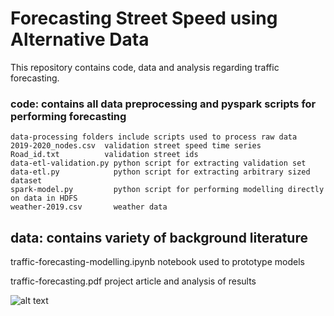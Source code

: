 # Forecasting Street Speed using Alternative Data


This repository contains code, data and analysis regarding traffic forecasting. 

### code: contains all data preprocessing and pyspark scripts for performing forecasting
    data-processing folders include scripts used to process raw data
    2019-2020_nodes.csv  validation street speed time series
    Road_id.txt          validation street ids
    data-etl-validation.py python script for extracting validation set
    data-etl.py            python script for extracting arbitrary sized dataset
    spark-model.py         python script for performing modelling directly on data in HDFS
    weather-2019.csv       weather data 


## data: contains variety of background literature


traffic-forecasting-modelling.ipynb   notebook used to prototype models 

traffic-forecasting.pdf               project article and analysis of results


![alt text](https://github.com/ls5122/TrafficForecasting/blob/main/traffic-forecasting-1.png)

